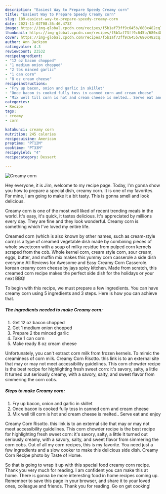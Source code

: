 ```yaml
---
description: "Easiest Way to Prepare Speedy Creamy corn"
title: "Easiest Way to Prepare Speedy Creamy corn"
slug: 109-easiest-way-to-prepare-speedy-creamy-corn
date: 2021-11-02T08:36:46.473Z
image: https://img-global.cpcdn.com/recipes/f5b1af73ff9c645b/680x482cq70/creamy-corn-recipe-main-photo.jpg
thumbnail: https://img-global.cpcdn.com/recipes/f5b1af73ff9c645b/680x482cq70/creamy-corn-recipe-main-photo.jpg
cover: https://img-global.cpcdn.com/recipes/f5b1af73ff9c645b/680x482cq70/creamy-corn-recipe-main-photo.jpg
author: Ann Jackson
ratingvalue: 4.3
reviewcount: 23532
recipeingredient:
- "12 oz bacon chopped"
- "1 medium onion chopped"
- "2 tbs minced garlic"
- "1 can corn"
- "8 oz cream cheese"
recipeinstructions:
- "Fry up bacon, onion and garlic in skillet"
- "Once bacon is cooked fully toss in canned corn and cream cheese"
- "Mix well till corn is hot and cream cheese is melted.. Serve eat and enjoy"
categories:
- Recipe
tags:
- creamy
- corn

katakunci: creamy corn 
nutrition: 245 calories
recipecuisine: American
preptime: "PT12M"
cooktime: "PT33M"
recipeyield: "4"
recipecategory: Dessert

---
```



![Creamy corn](https://img-global.cpcdn.com/recipes/f5b1af73ff9c645b/680x482cq70/creamy-corn-recipe-main-photo.jpg)

Hey everyone, it is Jim, welcome to my recipe page. Today, I'm gonna show you how to prepare a special dish, creamy corn. It is one of my favorites. For mine, I am going to make it a bit tasty. This is gonna smell and look delicious.

Creamy corn is one of the most well liked of recent trending meals in the world. It's easy, it's quick, it tastes delicious. It's appreciated by millions every day. They are fine and they look wonderful. Creamy corn is something which I've loved my entire life.

Creamed corn (which is also known by other names, such as cream-style corn) is a type of creamed vegetable dish made by combining pieces of whole sweetcorn with a soup of milky residue from pulped corn kernels scraped from the cob. Whole kernel corn, cream style corn, sour cream, eggs, butter, and muffin mix makes this yummy corn casserole a side dish everyone All Reviews for Awesome and Easy Creamy Corn Casserole. korean creamy corn cheese by jays spicy kitchen. Made from scratch, this creamed corn recipe makes the perfect side dish for the holidays or your next BBQ!


To begin with this recipe, we must prepare a few ingredients. You can have creamy corn using 5 ingredients and 3 steps. Here is how you can achieve that.

<!--inarticleads1-->

##### The ingredients needed to make Creamy corn:

1. Get 12 oz bacon chopped
1. Get 1 medium onion chopped
1. Prepare 2 tbs minced garlic
1. Take 1 can corn
1. Make ready 8 oz cream cheese


Unfortunately, you can&#39;t extract corn milk from frozen kernels. To mimic the creaminess of corn milk. Creamy Corn Risotto. this link is to an external site that may or may not meet accessibility guidelines. This corn chowder recipe is the best recipe for highlighting fresh sweet corn: it&#39;s savory, salty, a little It turned out seriously creamy, with a savory, salty, and sweet flavor from simmering the corn cobs. 

<!--inarticleads2-->

##### Steps to make Creamy corn:

1. Fry up bacon, onion and garlic in skillet
1. Once bacon is cooked fully toss in canned corn and cream cheese
1. Mix well till corn is hot and cream cheese is melted.. Serve eat and enjoy


Creamy Corn Risotto. this link is to an external site that may or may not meet accessibility guidelines. This corn chowder recipe is the best recipe for highlighting fresh sweet corn: it&#39;s savory, salty, a little It turned out seriously creamy, with a savory, salty, and sweet flavor from simmering the corn cobs. Out of all my corn recipes, this is my favorite. You need just a few ingredients and a slow cooker to make this delicious side dish. Creamy Corn Recipe photo by Taste of Home. 

So that is going to wrap it up with this special food creamy corn recipe. Thank you very much for reading. I am confident you can make this at home. There is gonna be more interesting food in home recipes coming up. Remember to save this page in your browser, and share it to your loved ones, colleague and friends. Thank you for reading. Go on get cooking!
